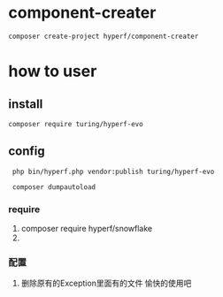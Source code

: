 # component-creater

```
composer create-project hyperf/component-creater
```

# how to user 

## install
```
composer require turing/hyperf-evo
```  

## config

```
 php bin/hyperf.php vendor:publish turing/hyperf-evo
```
```
 composer dumpautoload
```

###  require
1. composer require hyperf/snowflake
2. 


### 配置
1. 删除原有的Exception里面有的文件 愉快的使用吧